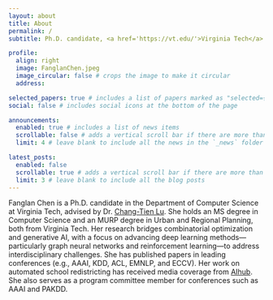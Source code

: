 ```yaml
---
layout: about
title: About
permalink: /
subtitle: Ph.D. candidate, <a href='https://vt.edu/'>Virginia Tech</a>.

profile:
  align: right
  image: FanglanChen.jpeg
  image_circular: false # crops the image to make it circular
  address:

selected_papers: true # includes a list of papers marked as "selected={true}"
social: false # includes social icons at the bottom of the page

announcements:
  enabled: true # includes a list of news items
  scrollable: false # adds a vertical scroll bar if there are more than 3 news items
  limit: 4 # leave blank to include all the news in the `_news` folder

latest_posts:
  enabled: false
  scrollable: true # adds a vertical scroll bar if there are more than 3 new posts items
  limit: 3 # leave blank to include all the blog posts
---
```


Fanglan Chen is a Ph.D. candidate in the Department of Computer Science at Virginia Tech, advised by Dr. [Chang-Tien Lu](https://people.cs.vt.edu/~clu/). She holds an MS degree in Computer Science and an MURP degree in Urban and Regional Planning, both from Virginia Tech. Her research bridges combinatorial optimization and generative AI, with a focus on advancing deep learning methods—particularly graph neural networks and reinforcement learning—to address interdisciplinary challenges. She has published papers in leading conferences (e.g., AAAI, KDD, ACL, EMNLP, and ECCV). Her work on automated school redistricting has received media coverage from [AIhub](https://aihub.org/2023/05/02/interview-with-fanglan-chen-exploring-tradeoffs-in-automated-school-redistricting/). She also serves as a program committee member for conferences such as AAAI and PAKDD.
